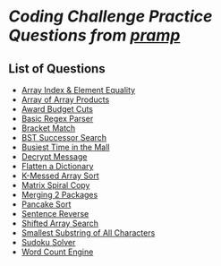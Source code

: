 _Coding Challenge Practice Questions from [pramp](https://www.pramp.com)_
=========================================================================

## List of Questions
- [Array Index & Element Equality](https://github.com/kywbaek/pramp_questions/blob/master/questions/array-index-and-element-equality/QUESTION.md)
- [Array of Array Products](https://github.com/kywbaek/pramp_questions/blob/master/questions/array-of-array-products/QUESTION.md)
- [Award Budget Cuts](https://github.com/kywbaek/pramp_questions/blob/master/questions/award-budget-cuts/QUESTION.md)
- [Basic Regex Parser](https://github.com/kywbaek/pramp_questions/blob/master/questions/basic-regex-parser/QUESTION.md)
- [Bracket Match](https://github.com/kywbaek/pramp_questions/blob/master/questions/bracket-match/QUESTION.md)
- [BST Successor Search](https://github.com/kywbaek/pramp_questions/blob/master/questions/bst-successor-search/QUESTION.md)
- [Busiest Time in the Mall](https://github.com/kywbaek/pramp_questions/blob/master/questions/busiest-time-in-the-mall/QUESTION.md)
- [Decrypt Message](https://github.com/kywbaek/pramp_questions/blob/master/questions/decrypt-message/QUESTION.md)
- [Flatten a Dictionary](https://github.com/kywbaek/pramp_questions/blob/master/questions/flatten-a-dictionary/QUESTION.md)
- [K-Messed Array Sort](https://github.com/kywbaek/pramp_questions/blob/master/questions/k-messed-array-sort/QUESTION.md)
- [Matrix Spiral Copy](https://github.com/kywbaek/pramp_questions/blob/master/questions/matrix-spiral-copy/QUESTION.md)
- [Merging 2 Packages](https://github.com/kywbaek/pramp_questions/blob/master/questions/merging-2-packages/QUESTION.md)
- [Pancake Sort](https://github.com/kywbaek/pramp_questions/blob/master/questions/pancake-sort/QUESTION.md)
- [Sentence Reverse](https://github.com/kywbaek/pramp_questions/blob/master/questions/sentence-reverse/QUESTION.md)
- [Shifted Array Search](https://github.com/kywbaek/pramp_questions/blob/master/questions/shifted-array-search/QUESTION.md)
- [Smallest Substring of All Characters](https://github.com/kywbaek/pramp_questions/blob/master/questions/smallest-substring-of-all-characters/QUESTION.md)
- [Sudoku Solver](https://github.com/kywbaek/pramp_questions/blob/master/questions/sudoku-solver/QUESTION.md)
- [Word Count Engine](https://github.com/kywbaek/pramp_questions/blob/master/questions/word-count-engine/QUESTION.md)
